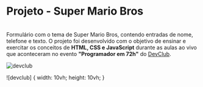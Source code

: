 <h1>Projeto - Super Mario Bros</h1>
<br>
Formulário com o tema de Super Mario Bros, contendo entradas de nome, telefone e texto.
O projeto foi desenvolvido com o objetivo de ensinar e exercitar os conceitos de <b>HTML, CSS e JavaScript</b> durante as aulas ao vivo que aconteceram no evento <b>"Programador em 72h"</b> do 
<a href = "https://rodolfomori.com.br/devclub/">DevClub</a>.

![devclub](https://github.com/1906742/Super-Mario/assets/167143233/7c220189-433c-4412-bff5-25af4b10a2af)

   <link rel="stylesheet" href="style.css">
![devclub] {
  width: 10vh;
  height: 10vh;
}
